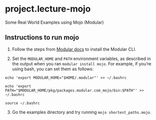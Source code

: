 # project.lecture-mojo
Some Real World Examples using Mojo (Modular)

## Instructions to run mojo

1. Follow the steps from [Modular docs](https://docs.modular.com/mojo/manual/get-started/index.html#install-mojo) to install the Modular CLI.

2. Set the `MODULAR_HOME` and `PATH` environment variables, as described in the output when you ran `modular install mojo`. For example, if you’re using bash, you can set them as follows:
```
echo 'export MODULAR_HOME="$HOME/.modular"' >> ~/.bashrc

echo 'export PATH="$MODULAR_HOME/pkg/packages.modular.com_mojo/bin:$PATH"' >> ~/.bashrc

source ~/.bashrc
```

3. Go the examples directory and try running `mojo shortest_paths.mojo`.
